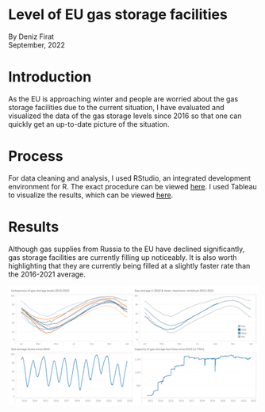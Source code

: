 # Level of EU gas storage facilities
By Deniz Firat  
September, 2022

# Introduction
As the EU is approaching winter and people are worried about the gas storage facilities due to the current situation, I have evaluated and visualized the data of the gas storage levels since 2016 so that one can quickly get an up-to-date picture of the situation.

# Process
For data cleaning and analysis, I used RStudio, an integrated development environment for R. The exact procedure can be viewed [here](https://github.com/dfirat/eu-gas-storage/blob/main/eu-gas-storage.md).
I used Tableau to visualize the results, which can be viewed [here](https://public.tableau.com/app/profile/dfirat/viz/LevelofEUgasstoragefacilities/Dashboard).

# Results
Although gas supplies from Russia to the EU have declined significantly, gas storage facilities are currently filling up noticeably. It is also worth highlighting that they are currently being filled at a slightly faster rate than the 2016-2021 average.

[![Dashboard](Dashboard.png)](https://public.tableau.com/app/profile/dfirat/viz/LevelofEUgasstoragefacilities/Dashboard)